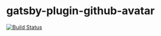 # gatsby-plugin-github-avatar

[![Build Status](https://travis-ci.org/micalgenus/gatsby-plugin-github-avatar.svg?branch=master)](https://travis-ci.org/micalgenus/gatsby-plugin-github-avatar)
